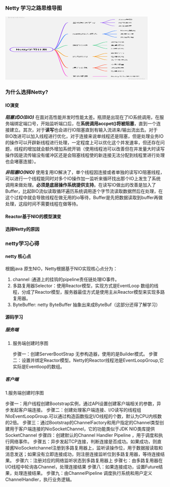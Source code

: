 
### Netty 学习之路思维导图
<img src="/images/Netty_road.png" title="netty 学习之路" width="450px" height="200px">


### 为什么选择Netty?

#### IO演变
***阻塞式iO(BIO)*** 在面对高性能并发时性能太差。瓶颈是出现在了IO系统调用，在服务端绑定端口号，开始监听端口后，在**系统调用accpet()将被阻塞**，直到一个连接建立。其次，对于**读写**也会进行IO阻塞直到有输入流进来/输出流出去。对于BIO改进可以加入线程进行优化，对于连接来说单线程还是阻塞，但是处理业务IO的操作可以开辟新线程进行处理，一定程度上可以优化这个并发速率，但还存在问题，线程的增加就会额外增加系统开销（使用线程池可以改善但在并发量大时读写操作因是流传输没有缓冲区还是会阻塞线程使的新连接无法分配到线程里进行处理也会堵塞连接）。



***非阻塞IO(NIO)*** 使用复用IO解决了，单个线程因连接或者单独的读写IO阻塞线程，可以进行一个线程能同时对多个IO操作加一监听来循环找出那个IO上发生了系统调用来做处理。**必须是底层操作系统提供支持**。在读写IO做出的改善是加入了Buffer，比起BIO流似读取循环遍历系统调用逐个字节流读取数据然后在处理，在这个过程中就会导致线程在做无用的io等待，Buffer是先把数据读取到buffer再做处理，这段时间不需要线程在做等待。


#### Reactor基于NIO的模型演变



#### 选择Netty的原因


### netty学习心得
#### netty 核心点
根据java 原生NIO，Netty根据基于NIO实现核心点分为：

1.  channel :通道上的挂钩的pipeline责任链处理IO事件。
2.  多路复用器Selector：使用Reactor模型，实现方式是EventLoop 数组的线程，分成了Reactor模型，服务器最佳方式是使用主从Reactor模型来实现多路复用器。
3.  ByteBuffer: netty ByteBuffer
    抽象出来成ByteBuf（这部分还得了解学习）
#### 源码学习
##### 服务端

1.  服务端创建时序图

    步骤一：创建ServerBootStrap 无参构造器，使用的是Builder模式。
    步骤二：设置并绑定Reactor模型。Netty的Reactor线程池是EventLoopGroup,它实际是Eventloop的数组。

##### 客户端
1.服务端创建时序图

步骤一：用户线程创建Bootstrap实例，通过API设置创建客户端相关的参数，异步发起客户端连接。
步骤二：创建处理客户端连接、I/O读写的线程组NIoEventLoopGroup.可以通过构造函数指定I/O线程的个数，默认为CPU内核数的2倍。
步骤三：通过Bootstrap的ChannelFactory和用户指定的Channel类型创建用于客户端连接的NioSocketChannel，它的功能类似于JDK NIO类库提供SocketChannel
步骤四：创建默认的Channel Handler Pipeline ，用于调度和执行网络事件。
步骤五：异步发起TCP连接，判断连接是否成功。如果成功，则直接酱NioSocketchannel注册到多路复用器上，监听读操作位，用于数据报读取和消息发送；如果没有立即连接成功，则注册连接监听位到多路复用器，等待连接结果。
步骤六：注册对应的网络监听状态到多路复用器上
步骤七：由多路复用器在I/O线程中轮询各Channel，处理连接结果
步骤八：如果连接成功，设置Future结果，处理连接结果。
步骤九：由ChannelPipeline 调度执行系统和用户定义ChannelHandler，执行业务逻辑。

 
 

